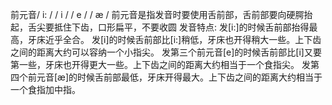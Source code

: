 前元音/ i: / / i / / e / / æ /
前元音是指发音时要使用舌前部，舌前部要向硬腭抬起，舌尖要抵住下齿，口形扁平，不要收圆
发音特点:
发[i:]的时候舌前部抬得最高，牙床近乎全合。
发[i]的时候舌前部比[i:]稍低，牙床也开得稍大一些。上下齿之间的距离大约可以容纳一个小指尖。
发第三个前元音[e]的时候舌前部比[i]又要第一些，牙床也开得更大一些。上下齿之间的距离大约相当于一个食指尖。
发第四个前元音[æ]的时候舌前部最低，牙床开得最大。上下齿之间的距离大约相当于一个食指加中指。

